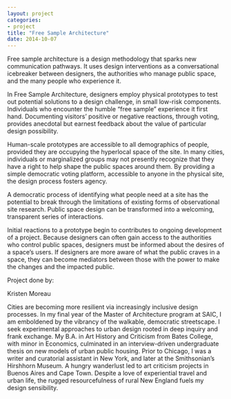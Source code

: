 ```yaml
---
layout: project
categories: 
- project
title: "Free Sample Architecture"
date: 2014-10-07
---
```


Free sample architecture is a design methodology that sparks new communication pathways. It uses design interventions as a conversational icebreaker between designers, the authorities who manage public space, and the many people who experience it.

In Free Sample Architecture, designers employ physical prototypes to test out potential solutions to a design challenge, in small low-risk components. Individuals who encounter the humble “free sample” experience it first hand. Documenting visitors’ positive or negative reactions, through voting, provides anecdotal but earnest feedback about the value of particular design possibility. 

Human-scale prototypes are accessible to all demographics of people, provided they are occupying the hyperlocal space of the site. In many cities, individuals or marginalized groups may not presently recognize that they have a right to help shape the public spaces around them. By providing a simple democratic voting platform, accessible to anyone in the physical site, the design process fosters agency.

A democratic process of identifying what people need at a site has the potential to break through the limitations of existing forms of observational site research. Public space design can be transformed into a welcoming, transparent series of interactions.

Initial reactions to a prototype begin to contributes to ongoing development of a project. Because designers can often gain access to the authorities who control public spaces, designers must be informed about the desires of a space’s users.  If designers are more aware of what the public craves in a space, they can become mediators between those with the power to make the changes and the impacted public. 

Project done by: 

Kristen Moreau

Cities are becoming more resilient via increasingly inclusive design processes. In my final year of the Master of Architecture program at SAIC, I am emboldened by the vibrancy of the walkable, democratic streetscape. I seek experimental approaches to urban design rooted in deep inquiry and frank exchange. My B.A. in Art History and Criticism from Bates College, with minor in Economics, culminated in an interview-driven undergraduate thesis on new models of urban public housing. Prior to Chicago, I was a writer and curatorial assistant in New York, and later at the Smithsonian’s Hirshhorn Museum. A hungry wanderlust led to art criticism projects in Buenos Aires and Cape Town. Despite a love of experiential travel and urban life, the rugged resourcefulness of rural New England fuels my design sensibility.

